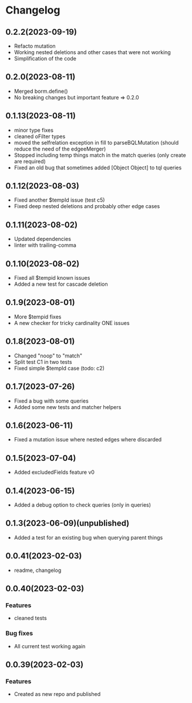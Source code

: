 # Changelog
## 0.2.2(2023-09-19)
- Refacto mutation
- Working nested deletions and other cases that were not working
- Simplification of the code
## 0.2.0(2023-08-11)
- Merged borm.define()
- No breaking changes but important feature => 0.2.0
## 0.1.13(2023-08-11)
- minor type fixes
- cleaned oFilter types
- moved the selfrelation exception in fill to parseBQLMutation (should reduce the need of the edgeeMerger)
- Stopped including temp things match in the match queries (only create are required)
- Fixed an old bug that sometimes added [Object Object] to tql queries

## 0.1.12(2023-08-03)
- Fixed another $tempId issue (test c5)
- Fixed deep nested deletions and probably other edge cases
## 0.1.11(2023-08-02)
- Updated dependencies
- linter with trailing-comma
## 0.1.10(2023-08-02)
- Fixed all $tempid known issues
- Added a new test for cascade deletion
## 0.1.9(2023-08-01)
- More $tempid fixes
- A new checker for tricky cardinality ONE issues
## 0.1.8(2023-08-01)
- Changed "noop" to "match"
- Split test C1 in two tests
- Fixed simple $tempId case (todo: c2)
## 0.1.7(2023-07-26)
- Fixed a bug with some queries
- Added some new tests and matcher helpers
## 0.1.6(2023-06-11)
- Fixed a mutation issue where nested edges where discarded
## 0.1.5(2023-07-04)
- Added excludedFields feature v0 
## 0.1.4(2023-06-15)
- Added a debug option to check queries (only in queries)

## 0.1.3(2023-06-09)(unpublished)
- Added a test for an existing bug when querying parent things

## 0.0.41(2023-02-03)
- readme, changelog

## 0.0.40(2023-02-03)

### Features
- cleaned tests

### Bug fixes
- All current test working again

## 0.0.39(2023-02-03)

### Features
- Created as new repo and published